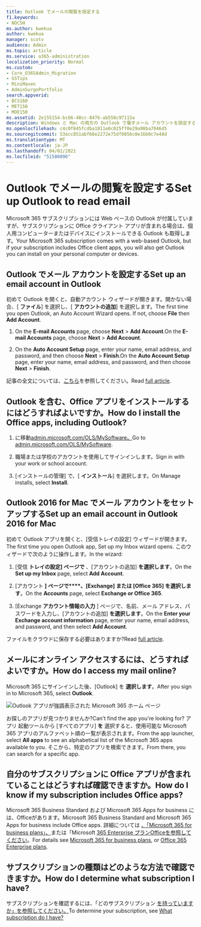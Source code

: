 ```yaml
---
title: Outlook でメールの閲覧を設定する
f1.keywords:
- NOCSH
ms.author: kwekua
author: kwekua
manager: scotv
audience: Admin
ms.topic: article
ms.service: o365-administration
localization_priority: Normal
ms.custom:
- Core_O365Admin_Migration
- GSTips
- MiniMaven
- AdminSurgePortfolio
search.appverid:
- BCS160
- MET150
- MOE150
ms.assetid: 2e155154-bc66-48cc-8476-ab558c97115a
description: Windows と Mac の両方の Outlook で電子メール アカウントを設定する方法と、アプリのインストールとオンラインOfficeアクセスする方法について説明します。
ms.openlocfilehash: c4c0f845fcdba1011e0c025ff0e29a98ba7046d5
ms.sourcegitcommit: 53acc851abf68e2272e75df0856c0e16b0c7e48d
ms.translationtype: MT
ms.contentlocale: ja-JP
ms.lasthandoff: 04/02/2021
ms.locfileid: "51580896"
---
```

# <a name="set-up-outlook-to-read-email"></a><span data-ttu-id="fb1dd-103">Outlook でメールの閲覧を設定する</span><span class="sxs-lookup"><span data-stu-id="fb1dd-103">Set up Outlook to read email</span></span>

<span data-ttu-id="fb1dd-104">Microsoft 365 サブスクリプションには Web ベースの Outlook が付属していますが、サブスクリプションに Office クライアント アプリが含まれる場合は、個人用コンピューターまたはデバイスにインストールできる Outlook も取得します。</span><span class="sxs-lookup"><span data-stu-id="fb1dd-104">Your Microsoft 365 subscription comes with a web-based Outlook, but if your subscription includes Office client apps, you will also get Outlook you can install on your personal computer or devices.</span></span>
  
## <a name="set-up-an-email-account-in-outlook"></a><span data-ttu-id="fb1dd-105">Outlook でメール アカウントを設定する</span><span class="sxs-lookup"><span data-stu-id="fb1dd-105">Set up an email account in Outlook</span></span>

<span data-ttu-id="fb1dd-p101">初めて Outlook を開くと、自動アカウント ウィザードが開きます。開かない場合、[ **ファイル**] を選択し、[ **アカウントの追加**] を選択します。</span><span class="sxs-lookup"><span data-stu-id="fb1dd-p101">The first time you open Outlook, an Auto Account Wizard opens. If not, choose **File** then **Add Account**.</span></span>
  
1. <span data-ttu-id="fb1dd-108">On the **E-mail Accounts** page, choose **Next** \> **Add Account**.</span><span class="sxs-lookup"><span data-stu-id="fb1dd-108">On the **E-mail Accounts** page, choose **Next** \> **Add Account**.</span></span>
    
2. <span data-ttu-id="fb1dd-109">On the **Auto Account Setup** page, enter your name, email address, and password, and then choose **Next** \> **Finish**.</span><span class="sxs-lookup"><span data-stu-id="fb1dd-109">On the **Auto Account Setup** page, enter your name, email address, and password, and then choose **Next** \> **Finish**.</span></span>
    
<span data-ttu-id="fb1dd-110">記事の全文については、[こちら](https://support.microsoft.com/office/6e27792a-9267-4aa4-8bb6-c84ef146101b)を参照してください。</span><span class="sxs-lookup"><span data-stu-id="fb1dd-110">Read [full article](https://support.microsoft.com/office/6e27792a-9267-4aa4-8bb6-c84ef146101b).</span></span>
  
## <a name="how-do-i-install-the-office-apps-including-outlook"></a><span data-ttu-id="fb1dd-111">Outlook を含む、Office アプリをインストールするにはどうすればよいですか。</span><span class="sxs-lookup"><span data-stu-id="fb1dd-111">How do I install the Office apps, including Outlook?</span></span>

1. <span data-ttu-id="fb1dd-112">に移動[admin.microsoft.com/OLS/MySoftware。](https://admin.microsoft.com/OLS/MySoftware.aspx)</span><span class="sxs-lookup"><span data-stu-id="fb1dd-112">Go to [admin.microsoft.com/OLS/MySoftware](https://admin.microsoft.com/OLS/MySoftware.aspx).</span></span>
    
2. <span data-ttu-id="fb1dd-113">職場または学校のアカウントを使用してサインインします。</span><span class="sxs-lookup"><span data-stu-id="fb1dd-113">Sign in with your work or school account.</span></span>
    
3. <span data-ttu-id="fb1dd-114">[インストールの管理] で、[ **インストール**] を選択します。</span><span class="sxs-lookup"><span data-stu-id="fb1dd-114">On Manage installs, select **Install**.</span></span>
    
## <a name="set-up-an-email-account-in-outlook-2016-for-mac"></a><span data-ttu-id="fb1dd-115">Outlook 2016 for Mac でメール アカウントをセットアップする</span><span class="sxs-lookup"><span data-stu-id="fb1dd-115">Set up an email account in Outlook 2016 for Mac</span></span>

<span data-ttu-id="fb1dd-116">初めて Outlook アプリを開くと、[受信トレイの設定] ウィザードが開きます。</span><span class="sxs-lookup"><span data-stu-id="fb1dd-116">The first time you open Outlook app, Set up my Inbox wizard opens.</span></span> <span data-ttu-id="fb1dd-117">このウィザードで次のように操作します。</span><span class="sxs-lookup"><span data-stu-id="fb1dd-117">In the wizard:</span></span> 
  
1. <span data-ttu-id="fb1dd-118">[受信 **トレイの設定] ページで** 、[アカウントの追加] **を選択します**。</span><span class="sxs-lookup"><span data-stu-id="fb1dd-118">On the **Set up my Inbox** page, select **Add Account**.</span></span>
    
2. <span data-ttu-id="fb1dd-119">[アカウント **] ページで\*\*\*\*、[Exchange] または [Office 365] を選択します**。</span><span class="sxs-lookup"><span data-stu-id="fb1dd-119">On the **Accounts** page, select **Exchange or Office 365**.</span></span>
    
3. <span data-ttu-id="fb1dd-120">[Exchange **アカウント情報の入力** ] ページで、名前、メール アドレス、パスワードを入力し、[アカウントの追加] **を選択します**。</span><span class="sxs-lookup"><span data-stu-id="fb1dd-120">On the **Enter your Exchange account information** page, enter your name, email address, and password, and then select **Add Account**.</span></span>
    
<span data-ttu-id="fb1dd-121">ファイルをクラウドに保存する必要はありますか?</span><span class="sxs-lookup"><span data-stu-id="fb1dd-121">Read [full article](https://support.microsoft.com/office/6e27792a-9267-4aa4-8bb6-c84ef146101b#PickTab=Outlook_for_Mac).</span></span> 
  
## <a name="how-do-i-access-my-mail-online"></a><span data-ttu-id="fb1dd-122">メールにオンライン アクセスするには、どうすればよいですか。</span><span class="sxs-lookup"><span data-stu-id="fb1dd-122">How do I access my mail online?</span></span>

<span data-ttu-id="fb1dd-123">Microsoft 365 にサインインした後、[Outlook] を **選択します**。</span><span class="sxs-lookup"><span data-stu-id="fb1dd-123">After you sign in to Microsoft 365, select **Outlook**.</span></span>
  
![Outlook アプリが強調表示された Microsoft 365 ホーム ページ](../../media/3ceee838-9d85-4af3-95a6-fbcee11036f4.png)
  
<span data-ttu-id="fb1dd-125">お探しのアプリが見つかりませんか?</span><span class="sxs-lookup"><span data-stu-id="fb1dd-125">Can't find the app you're looking for?</span></span> <span data-ttu-id="fb1dd-126">アプリ 起動ツールから [すべてのアプリ] **を** 選択すると、使用可能な Microsoft 365 アプリのアルファベット順の一覧が表示されます。</span><span class="sxs-lookup"><span data-stu-id="fb1dd-126">From the app launcher, select **All apps** to see an alphabetical list of the Microsoft 365 apps available to you.</span></span> <span data-ttu-id="fb1dd-127">そこから、特定のアプリを検索できます。</span><span class="sxs-lookup"><span data-stu-id="fb1dd-127">From there, you can search for a specific app.</span></span> 
  
## <a name="how-do-i-know-if-my-subscription-includes-office-apps"></a><span data-ttu-id="fb1dd-128">自分のサブスクリプションに Office アプリが含まれていることはどうすれば確認できますか。</span><span class="sxs-lookup"><span data-stu-id="fb1dd-128">How do I know if my subscription includes Office apps?</span></span>

<span data-ttu-id="fb1dd-129">Microsoft 365 Business Standard および Microsoft 365 Apps for business には、Officeがあります。</span><span class="sxs-lookup"><span data-stu-id="fb1dd-129">Microsoft 365 Business Standard and Microsoft 365 Apps for business include Office apps.</span></span> <span data-ttu-id="fb1dd-130">詳細については [、「Microsoft 365 for business plans」、](https://go.microsoft.com/fwlink/p/?LinkId=723731)または「Microsoft [365 Enterprise プランOfficeを参照してください](https://go.microsoft.com/fwlink/p/?LinkId=800029)。</span><span class="sxs-lookup"><span data-stu-id="fb1dd-130">For details see [Microsoft 365 for business plans](https://go.microsoft.com/fwlink/p/?LinkId=723731), or [Office 365 Enterprise plans](https://go.microsoft.com/fwlink/p/?LinkId=800029).</span></span>
  
## <a name="how-do-i-determine-what-subscription-i-have"></a><span data-ttu-id="fb1dd-131">サブスクリプションの種類はどのような方法で確認できますか。</span><span class="sxs-lookup"><span data-stu-id="fb1dd-131">How do I determine what subscription I have?</span></span>

<span data-ttu-id="fb1dd-132">サブスクリプションを確認するには、「どのサブスクリプション [を持っていますか」を参照してください。](../admin-overview/what-subscription-do-i-have.md)</span><span class="sxs-lookup"><span data-stu-id="fb1dd-132">To determine your subscription, see [What subscription do I have?](../admin-overview/what-subscription-do-i-have.md)</span></span>
  

